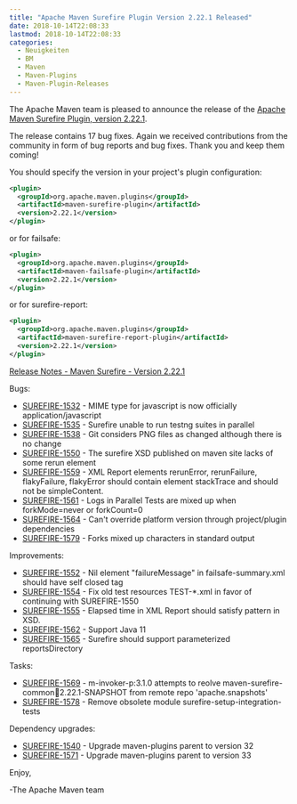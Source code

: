 ```yaml
---
title: "Apache Maven Surefire Plugin Version 2.22.1 Released"
date: 2018-10-14T22:08:33
lastmod: 2018-10-14T22:08:33
categories:
  - Neuigkeiten
  - BM
  - Maven
  - Maven-Plugins
  - Maven-Plugin-Releases
---
```

The Apache Maven team is pleased to announce the release of the 
[Apache Maven Surefire Plugin, version 2.22.1](https://maven.apache.org/plugins/maven-surefire-plugin/).


The release contains 17 bug fixes.
Again we received contributions from the community in form of bug reports
and bug fixes.
Thank you and keep them coming!

You should specify the version in your project's plugin configuration:

```xml
<plugin>
  <groupId>org.apache.maven.plugins</groupId>
  <artifactId>maven-surefire-plugin</artifactId>
  <version>2.22.1</version>
</plugin>
```

or for failsafe:

```xml
<plugin>
  <groupId>org.apache.maven.plugins</groupId>
  <artifactId>maven-failsafe-plugin</artifactId>
  <version>2.22.1</version>
</plugin>
```

or for surefire-report:

```xml
<plugin>
  <groupId>org.apache.maven.plugins</groupId>
  <artifactId>maven-surefire-report-plugin</artifactId>
  <version>2.22.1</version>
</plugin>
```

<!-- more -->

[Release Notes - Maven Surefire - Version 2.22.1](https://issues.apache.org/jira/secure/ReleaseNote.jspa?projectId=12317927&version=12343425)

Bugs:

 * [SUREFIRE-1532](https://issues.apache.org/jira/browse/SUREFIRE-1532) - MIME type for javascript is now officially application/javascript
 * [SUREFIRE-1535](https://issues.apache.org/jira/browse/SUREFIRE-1535) - Surefire unable to run testng suites in parallel
 * [SUREFIRE-1538](https://issues.apache.org/jira/browse/SUREFIRE-1538) - Git considers PNG files as changed although there is no change
 * [SUREFIRE-1550](https://issues.apache.org/jira/browse/SUREFIRE-1550) - The surefire XSD published on maven site lacks of some rerun element
 * [SUREFIRE-1559](https://issues.apache.org/jira/browse/SUREFIRE-1559) - XML Report elements rerunError, rerunFailure, flakyFailure, flakyError should contain element stackTrace and should not be simpleContent.
 * [SUREFIRE-1561](https://issues.apache.org/jira/browse/SUREFIRE-1561) - Logs in Parallel Tests are mixed up when forkMode=never or forkCount=0
 * [SUREFIRE-1564](https://issues.apache.org/jira/browse/SUREFIRE-1564) - Can't override platform version through project/plugin dependencies
 * [SUREFIRE-1579](https://issues.apache.org/jira/browse/SUREFIRE-1579) - Forks mixed up characters in standard output

Improvements:

 * [SUREFIRE-1552](https://issues.apache.org/jira/browse/SUREFIRE-1552) - Nil element "failureMessage" in failsafe-summary.xml should have self closed tag
 * [SUREFIRE-1554](https://issues.apache.org/jira/browse/SUREFIRE-1554) - Fix old test resources TEST-*.xml in favor of continuing with SUREFIRE-1550
 * [SUREFIRE-1555](https://issues.apache.org/jira/browse/SUREFIRE-1555) - Elapsed time in XML Report should satisfy pattern in XSD.
 * [SUREFIRE-1562](https://issues.apache.org/jira/browse/SUREFIRE-1562) - Support Java 11
 * [SUREFIRE-1565](https://issues.apache.org/jira/browse/SUREFIRE-1565) - Surefire should support parameterized reportsDirectory

Tasks:

 * [SUREFIRE-1569](https://issues.apache.org/jira/browse/SUREFIRE-1569) - m-invoker-p:3.1.0 attempts to reolve maven-surefire-common:jar:2.22.1-SNAPSHOT from remote repo 'apache.snapshots'
 * [SUREFIRE-1578](https://issues.apache.org/jira/browse/SUREFIRE-1578) - Remove obsolete module surefire-setup-integration-tests

Dependency upgrades:

 * [SUREFIRE-1540](https://issues.apache.org/jira/browse/SUREFIRE-1540) - Upgrade maven-plugins parent to version 32
 * [SUREFIRE-1571](https://issues.apache.org/jira/browse/SUREFIRE-1571) - Upgrade maven-plugins parent to version 33

Enjoy,

-The Apache Maven team

